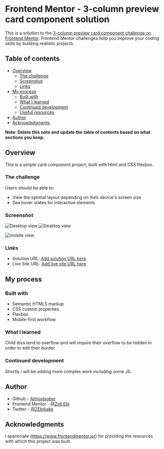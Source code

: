 # Frontend Mentor - 3-column preview card component solution

This is a solution to the [3-column preview card component challenge on Frontend Mentor](https://www.frontendmentor.io/challenges/3column-preview-card-component-pH92eAR2-). Frontend Mentor challenges help you improve your coding skills by building realistic projects. 

## Table of contents

- [Overview](#overview)
  - [The challenge](#the-challenge)
  - [Screenshot](#screenshot)
  - [Links](#links)
- [My process](#my-process)
  - [Built with](#built-with)
  - [What I learned](#what-i-learned)
  - [Continued development](#continued-development)
  - [Useful resources](#useful-resources)
- [Author](#author)
- [Acknowledgments](#acknowledgments)

**Note: Delete this note and update the table of contents based on what sections you keep.**

## Overview
  This is a simple card component project, built with Html and CSS flexbox.

### The challenge

Users should be able to:

- View the optimal layout depending on their device's screen size
- See hover states for interactive elements

### Screenshot

![Desktop view](./images/Desktop.png)
<img scr="/images/Desktop.png" alt="Desktop view">

![mobile view](./images/mobile-view.png)


### Links

- Solution URL: [Add solution URL here](https://your-solution-url.com)
- Live Site URL: [Add live site URL here](https://your-live-site-url.com)

## My process

### Built with

- Semantic HTML5 markup
- CSS custom properties
- Flexbox
- Mobile-first workflow

### What I learned

Child divs tend to overflow and will require their overflow to be hidden in order to edit their border.



### Continued development

Shortly i will be adding more complex work including some JS.


## Author

- Github - [Almostsober](https://www.frontendmentor.io/profile/ZidiEbi)
- Frontend Mentor - [@Zidi Ebi](https://www.frontendmentor.io/profile/yourusername)
- Twitter - [@ZEbikake](https://twitter.com/ZEbikake)

## Acknowledgments

I appreciate (https://www.frontendmentor.io/) for providing the resources with which this project was built.
